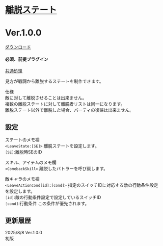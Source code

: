# [離脱ステート](https://raw.githubusercontent.com/nuun888/MZ/master/NUUN_LeaveState.js)
# Ver.1.0.0
[ダウンロード](https://raw.githubusercontent.com/nuun888/MZ/master/NUUN_LeaveState.js)
#### 必須、前提プラグイン
[共通処理](https://github.com/nuun888/MZ/blob/master/README/Base.md)  

見方が戦闘から離脱するステートを制作できます。  

仕様  
敵に対して離脱させることは出来ません。  
複数の離脱ステートに対して離脱者リストは同一になります。  
離脱ステート以外で離脱した場合、パーティの復帰は出来ません。  

## 設定
ステートのメモ欄  
`<LeaveState:[SE]>` 離脱ステートを設定します。  
`[SE]`:離脱時SEのID  

スキル、アイテムのメモ欄  
`<ComebackSkill>` 離脱したバトラーを呼び戻します。  

敵キャラのメモ欄  
`<LeaveActionCond[id]:[cond]>` 指定のスイッチIDに対応する敵の行動条件設定を設定します。  
`[id]`:敵の行動条件設定で設定しているスイッチID  
`[cond]`:行動条件 この条件が優先されます。  

## 更新履歴  
2025/8/8 Ver.1.0.0  
初版  
